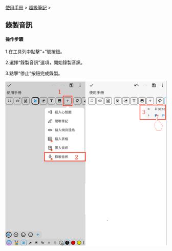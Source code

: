 [使用手冊](/dragonnest/drawnote/manual/zh-tw) > [超級筆記](/dragonnest/drawnote/manual/zh-tw/super_note) >

錄製音訊
---
#### 操作步驟

1.在工具列中點擊“+”號按鈕。

2.選擇“錄製音訊”選項，開始錄製音訊。

3.點擊“停止”按鈕完成錄製。

![](imgs/record_audio1.png)